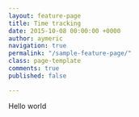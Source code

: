 ```yaml
---
layout: feature-page
title: Time tracking
date: 2015-10-08 00:00:00 +0000
author: aymeric
navigation: true
permalink: "/sample-feature-page/"
class: page-template
comments: true
published: false

---
```

Hello world